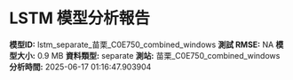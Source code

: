 # LSTM 模型分析報告
**模型ID:** lstm_separate_苗栗_C0E750_combined_windows
**測試 RMSE:** NA
**模型大小:** 0.9 MB
**資料類型:** separate
**測站:** 苗栗_C0E750_combined_windows
**分析時間:** 2025-06-17 01:16:47.903904
